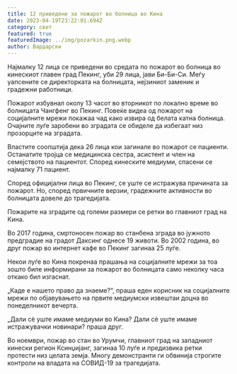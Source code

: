 ```yaml
---
title: 12 приведени за пожарот во болница во Кина
date: 2023-04-19T23:22:01.694Z
category: свет
featured: true
featuredImage: ../img/pozarkin.png.webp
author: Вардарски
---
```


Најмалку 12 лица се приведени во средата по пожарот во болница во кинескиот главен град Пекинг, уби 29 лица, јави Би-Би-Си. Меѓу уапсените се директорката на болницата, нејзиниот заменик и градежни работници.

Пожарот избувнал околу 13 часот во вторникот по локално време во болницата Чангфенг во Пекинг. Повеќе видеа од пожарот на социјалните мрежи покажаа чад како извира од белата катна болница. Очајните луѓе заробени во зградата се обиделе да избегаат низ прозорците на зградата.

Властите соопштија дека 26 лица кои загинале во пожарот се пациенти. Останатите тројца се медицинска сестра, асистент и член на семејството на пациентот. Според кинеските медиуми, спасени се најмалку 71 пациент.

Според официјални лица во Пекинг, се уште се истражува причината за пожарот. Но, според првичните верзии, градежните активности во болницата довеле до трагедијата.

Пожарите на зградите од големи размери се ретки во главниот град на Кина.

Во 2017 година, смртоносен пожар во станбена зграда во јужното предградие на градот Даксинг однесе 19 животи. Во 2002 година, во друг пожар во интернет кафе во Пекинг загинаа 25 луѓе.

Некои луѓе во Кина покренаа прашања на социјалните мрежи за тоа зошто биле информирани за пожарот во болницата само неколку часа откако бил изгаснат.

„Каде е нашето право да знаеме?“, праша еден корисник на социјалните мрежи по објавувањето на првите медиумски извештаи доцна во понеделникот вечерта.

„Дали сè уште имаме медиуми во Кина? Дали сè уште имаме истражувачки новинари? праша друг.

Во ноември, пожар во стан во Урумчи, главниот град на западниот кинески регион Ксинџијанг, загинаа 10 луѓе и предизвика ретки протести низ целата земја. Многу демонстранти ги обвинија строгите контроли на владата на СОВИД-19 за трагедијата.
